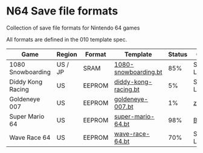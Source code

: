 # N64 Save file formats
Collection of save file formats for Nintendo 64 games

All formats are defined in the 010 template spec.

| Game | Region | Format | Template | Status | Credits |
|------|--------|--------|--------- |--------|---------|
| 1080 Snowboarding | US / JP | SRAM | [1080-snowboarding.bt](../main/1080-snowboarding.bt) | 85% | Shadow-Link |
| Diddy Kong Racing | US | EEPROM | [diddy-kong-racing.bt](../main/diddy-kong-racing.bt) | 5% | Shadow-Link |
| Goldeneye 007 | US | EEPROM | [goldeneye-007.bt](../main/goldeneye-007.bt) | 1% | [zeroKilo](https://github.com/zeroKilo/GE64SaveEditorWV/) |
| Super Mario 64 | US | EEPROM | [super-mario-64.bt](../main/super-mario-64.bt) | 98% | [Bryc](http://bryc.github.io/sm64eep/) |
| Wave Race 64 | US | EEPROM | [wave-race-64.bt](../main/wave-race-64.bt) | 70% | Shadow-Link |

